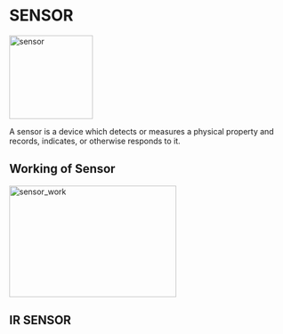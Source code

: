 # SENSOR

<img src="https://cdn-icons-png.flaticon.com/128/9134/9134511.png" alt="sensor" width="150" height="150">

A sensor is a device which detects or measures a physical property and records, indicates, or otherwise responds to it.

## Working of Sensor

<img src="https://github.com/user-attachments/assets/822e218a-aadd-4b17-af14-d595856d9917" alt="sensor_work" width="300" height="200">

## IR SENSOR

